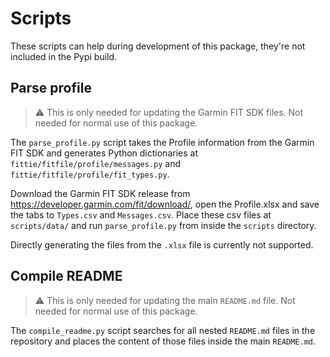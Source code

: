 # Scripts

These scripts can help during development of this package, they're not included in the
Pypi build.

## Parse profile

> ⚠️ This is only needed for updating the Garmin FIT SDK files. Not needed for normal 
> use of this package.

The `parse_profile.py` script takes the Profile information from the Garmin FIT SDK
and generates Python dictionaries at `fittie/fitfile/profile/messages.py` and 
`fittie/fitfile/profile/fit_types.py`.

Download the Garmin FIT SDK release from https://developer.garmin.com/fit/download/,
open the Profile.xlsx and save the tabs to `Types.csv` and `Messages.csv`. Place these
csv files at `scripts/data/` and run `parse_profile.py` from inside the `scripts` 
directory.

Directly generating the files from the `.xlsx` file is currently not supported.

## Compile README

> ⚠️ This is only needed for updating the main `README.md` file. Not needed for normal 
> use of this package.

The `compile_readme.py` script searches for all nested `README.md` files in the 
repository and places the content of those files inside the main `README.md`.